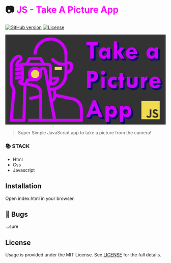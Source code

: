 # 📷 <span style="color:magenta">JS - Take A Picture App</span>


[![GitHub version](https://img.shields.io/badge/version-v1.0.0-blue.svg)](https://github.com/yilber/readme-boilerplate)
[![License](https://img.shields.io/github/license/yilber/readme-boilerplate.svg)](https://github.com/Yilber/readme-boilerplate/blob/master/LICENSE)


<!-- ## Background -->

![image](./imgs/front.png)

> Super Simple JavaScript app to take a picture from the camera!

### 📚 STACK
- Html
- Css
- Javascript


## Installation

Open index.html in your browser.


## 🐛 Bugs

...sure

## License

Usage is provided under the MIT License. See [LICENSE](https://github.com/Yilber/readme-boilerplate/blob/master/LICENSE) for the full details.
